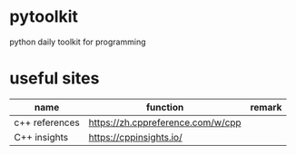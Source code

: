 # pytoolkit
python daily toolkit for programming

# useful sites

| name | function | remark |
| --- | --- | --- |
| c++ references | https://zh.cppreference.com/w/cpp | |
| C++ insights | https://cppinsights.io/ | |